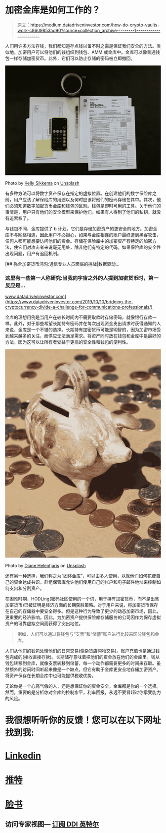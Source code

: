 # 加密金库是如何工作的？

> 原文：<https://medium.datadriveninvestor.com/how-do-crypto-vaults-work-c8609853ad90?source=collection_archive---------1----------------------->

人们用许多方法存钱，我们都知道存点钱以备不时之需是保证我们安全的方法。类似地，加密用户可以将他们的钱组织到钱包、AMM 或金库中。金库可以像普通钱包一样存储加密货币。此外，它们可以防止存储的密码被立即撤回。

![](img/1c03fa67451cf0b181927e2a80f1dea0.png)

Photo by [Kelly Sikkema](https://unsplash.com/@kellysikkema?utm_source=medium&utm_medium=referral) on [Unsplash](https://unsplash.com?utm_source=medium&utm_medium=referral)

有多种方法可以将数字资产保存在指定的虚拟位置。在创建他们的数字保险库之前，用户应该了解保险库的用途以及何时应该将他们的密码存储在其中。其次，他们必须知道数字加密货币金库和钱包的区别。钱包是即时可用的工具。关于他们的事情是，用户只有他们的安全模型来保护他们。如果有人得到了他们的私钥，就没有追索权了。

与钱包不同，金库提供了 b 计划。它们是存储加密资产的更安全的地方。加密金库不与网络相连，因此用户不必担心，如果与金库相连的账户最终遭到黑客攻击，任何人都可能想要访问他们的资金。存储在保险库中的加密资产有特定的加密方法，使它们对攻击者来说毫无用处，除非他们有特定的代码。如果保险库的安全性出现问题，用户有追回机制。

[](https://www.datadriveninvestor.com/2019/10/10/bridging-the-cryptocurrency-divide-a-challenge-for-communications-professionals/) [## 弥合加密货币鸿沟:通信专业人员面临的挑战|数据驱动…

### 这里有一些第一人称研究:当我向宇宙之外的人提到加密货币时，第一反应是…

www.datadriveninvestor.com](https://www.datadriveninvestor.com/2019/10/10/bridging-the-cryptocurrency-divide-a-challenge-for-communications-professionals/) 

金库的理想用例是当用户在较长时间内不需要取款时存储密码，就像银行存款一样。此外，对于那些希望长期持有密码并在每次出现资金支出请求时获得通知的人来说，金库是一个不错的选择。长期持有加密货币可能是明智的，因为加密市场受到越来越多的关注，而供应无法满足需求。将资产同时放在钱包和金库中是最好的方法，因为这可以让所有者受益于更高的安全性和钱包的便利性。

![](img/0becb777487d06ac850d922833503678.png)

Photo by [Diane Helentjaris](https://unsplash.com/@dhelentjaris?utm_source=medium&utm_medium=referral) on [Unsplash](https://unsplash.com?utm_source=medium&utm_medium=referral)

还有另一种选择，我们称之为“团体金库”，可以由多人使用，以就他们如何花费自己的资金达成共识。群组保管库允许他们使用自己的帐户和电子邮件地址来控制如何支出和分割资产。

在困难时期，HODLing(密码社区使用的一个词，用于持有加密货币，而不是出售加密货币)已被证明是经济方面的长期获胜策略。对于用户来说，将加密货币保存在自己的存储器中要安全得多。但是这种行为导致了更少的动态加密市场，因此，更重要的经济影响。因此，为加密资产提供保险库存储服务的公司因作为保存虚拟资产的可靠虚拟空间而获得了突出地位。

> 例如，人们可以通过将钱包与“支票”和“储蓄”账户进行比较来区分钱包和金库。

人们从他们的钱包处理他们的日常交易(像杂货店购物交易)。账户充值也是通过钱包完成的(接收直接存款)。长期储存意味着把他们的资金放在他们的金库里。钱从钱包转移到金库，就像支票转移到储蓄，每一个动作都需要更多的时间来存取。虽然额外的访问时间听起来像是一个缺点，但它有助于金库更安全地存储加密资产。将资产保存在长期金库中也可能提供税收优势。

无论你是一个心高气傲的人，还是想保证你的资金安全，金库都是你的一个选择。然而，重要的是分析你对金库的控制水平，利率回报，永远不要冒超过你承受能力的风险。

# 我很想听听你的反馈！您可以在以下网址找到我:

# [Linkedin](https://www.linkedin.com/in/ioanafrincu/)

# [推特](https://twitter.com/frincutz)

# [脸书](https://www.facebook.com/ioanafrincutz)

## 访问专家视图— [订阅 DDI 英特尔](https://datadriveninvestor.com/ddi-intel)